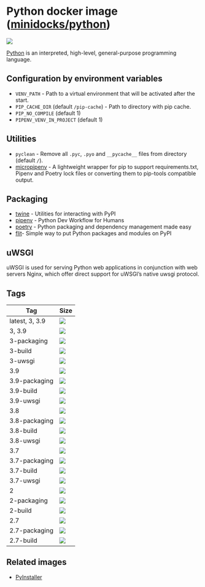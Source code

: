 Python docker image ([minidocks/python](https://hub.docker.com/r/minidocks/python))
===================================================================================

![](https://upload.wikimedia.org/wikipedia/commons/thumb/f/f8/Python_logo_and_wordmark.svg/320px-Python_logo_and_wordmark.svg.png)

[Python](https://www.python.org/) is an interpreted, high-level, general-purpose
programming language.

Configuration by environment variables
--------------------------------------

-   `VENV_PATH` - Path to a virtual environment that will be activated after the
    start.
-   `PIP_CACHE_DIR` (default `/pip-cache`) - Path to directory with pip cache.
-   `PIP_NO_COMPILE` (default 1)
-   `PIPENV_VENV_IN_PROJECT` (default 1)

Utilities
---------

-   `pyclean` - Remove all `.pyc`, `.pyo` and `__pycache__` files from directory
    (default `/`).
-   [micropipenv](https://pypi.org/project/micropipenv/) - A lightweight wrapper
    for pip to support requirements.txt, Pipenv and Poetry lock files or
    converting them to pip-tools compatible output.

Packaging
---------

-   [twine](https://github.com/pypa/twine) - Utilities for interacting with PyPI
-   [pipenv](https://pipenv.pypa.io) - Python Dev Workflow for Humans
-   [poetry](https://python-poetry.org/) - Python packaging and dependency
    management made easy
-   [flit](https://flit.readthedocs.io)- Simple way to put Python packages and
    modules on PyPI

uWSGI
-----

uWSGI is used for serving Python web applications in conjunction with web
servers Nginx, which offer direct support for uWSGI’s native uwsgi protocol.

Tags
----

| Tag            | Size                                                                                                                  |
|----------------|-----------------------------------------------------------------------------------------------------------------------|
| latest, 3, 3.9 | ![](https://img.shields.io/docker/image-size/minidocks/python/latest?style=flat-square&logo=docker&label=size)        |
| 3, 3.9         | ![](https://img.shields.io/docker/image-size/minidocks/python/3?style=flat-square&logo=docker&label=size)             |
| 3-packaging    | ![](https://img.shields.io/docker/image-size/minidocks/python/3-packaging?style=flat-square&logo=docker&label=size)   |
| 3-build        | ![](https://img.shields.io/docker/image-size/minidocks/python/3-build?style=flat-square&logo=docker&label=size)       |
| 3-uwsgi        | ![](https://img.shields.io/docker/image-size/minidocks/python/3-uwsgi?style=flat-square&logo=docker&label=size)       |
| 3.9            | ![](https://img.shields.io/docker/image-size/minidocks/python/3.9?style=flat-square&logo=docker&label=size)           |
| 3.9-packaging  | ![](https://img.shields.io/docker/image-size/minidocks/python/3.9-packaging?style=flat-square&logo=docker&label=size) |
| 3.9-build      | ![](https://img.shields.io/docker/image-size/minidocks/python/3.9-build?style=flat-square&logo=docker&label=size)     |
| 3.9-uwsgi      | ![](https://img.shields.io/docker/image-size/minidocks/python/3.9-uwsgi?style=flat-square&logo=docker&label=size)     |
| 3.8            | ![](https://img.shields.io/docker/image-size/minidocks/python/3.8?style=flat-square&logo=docker&label=size)           |
| 3.8-packaging  | ![](https://img.shields.io/docker/image-size/minidocks/python/3.8-packaging?style=flat-square&logo=docker&label=size) |
| 3.8-build      | ![](https://img.shields.io/docker/image-size/minidocks/python/3.8-build?style=flat-square&logo=docker&label=size)     |
| 3.8-uwsgi      | ![](https://img.shields.io/docker/image-size/minidocks/python/3.8-uwsgi?style=flat-square&logo=docker&label=size)     |
| 3.7            | ![](https://img.shields.io/docker/image-size/minidocks/python/3.7?style=flat-square&logo=docker&label=size)           |
| 3.7-packaging  | ![](https://img.shields.io/docker/image-size/minidocks/python/3.7-packaging?style=flat-square&logo=docker&label=size) |
| 3.7-build      | ![](https://img.shields.io/docker/image-size/minidocks/python/3.7-build?style=flat-square&logo=docker&label=size)     |
| 3.7-uwsgi      | ![](https://img.shields.io/docker/image-size/minidocks/python/3.7-uwsgi?style=flat-square&logo=docker&label=size)     |
| 2              | ![](https://img.shields.io/docker/image-size/minidocks/python/2?style=flat-square&logo=docker&label=size)             |
| 2-packaging    | ![](https://img.shields.io/docker/image-size/minidocks/python/2-packaging?style=flat-square&logo=docker&label=size)   |
| 2-build        | ![](https://img.shields.io/docker/image-size/minidocks/python/2-build?style=flat-square&logo=docker&label=size)       |
| 2.7            | ![](https://img.shields.io/docker/image-size/minidocks/python/2.7?style=flat-square&logo=docker&label=size)           |
| 2.7-packaging  | ![](https://img.shields.io/docker/image-size/minidocks/python/2.7-packaging?style=flat-square&logo=docker&label=size) |
| 2.7-build      | ![](https://img.shields.io/docker/image-size/minidocks/python/2.7-build?style=flat-square&logo=docker&label=size)     |

Related images
--------------

-   [PyInstaller](https://github.com/minidocks/pyinstaller)
